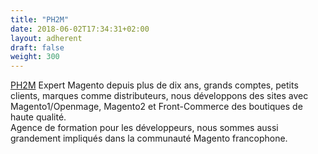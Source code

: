```yaml
---
title: "PH2M"
date: 2018-06-02T17:34:31+02:00
layout: adherent
draft: false
weight: 300
---
```


[PH2M](https://www.ph2m.com/) Expert Magento depuis plus de dix ans, grands comptes, petits clients, marques comme distributeurs, nous développons des sites avec Magento1/Openmage, Magento2 et Front-Commerce des boutiques de haute qualité.  
Agence de formation pour les développeurs, nous sommes aussi grandement impliqués dans la communauté Magento francophone.

